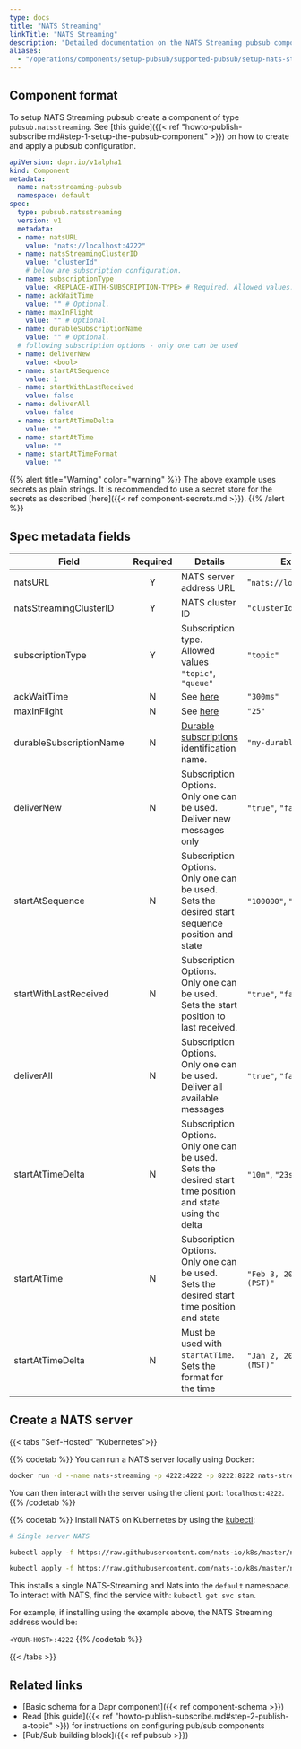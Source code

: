 ```yaml
---
type: docs
title: "NATS Streaming"
linkTitle: "NATS Streaming"
description: "Detailed documentation on the NATS Streaming pubsub component"
aliases:
  - "/operations/components/setup-pubsub/supported-pubsub/setup-nats-streaming/"
---
```


## Component format
To setup NATS Streaming pubsub create a component of type `pubsub.natsstreaming`. See [this guide]({{< ref "howto-publish-subscribe.md#step-1-setup-the-pubsub-component" >}}) on how to create and apply a pubsub configuration.

```yaml
apiVersion: dapr.io/v1alpha1
kind: Component
metadata:
  name: natsstreaming-pubsub
  namespace: default
spec:
  type: pubsub.natsstreaming
  version: v1
  metadata:
  - name: natsURL
    value: "nats://localhost:4222"
  - name: natsStreamingClusterID
    value: "clusterId"
    # below are subscription configuration.
  - name: subscriptionType
    value: <REPLACE-WITH-SUBSCRIPTION-TYPE> # Required. Allowed values: topic, queue.
  - name: ackWaitTime
    value: "" # Optional. 
  - name: maxInFlight
    value: "" # Optional.
  - name: durableSubscriptionName
    value: "" # Optional.
  # following subscription options - only one can be used
  - name: deliverNew
    value: <bool>
  - name: startAtSequence
    value: 1
  - name: startWithLastReceived
    value: false
  - name: deliverAll
    value: false
  - name: startAtTimeDelta
    value: ""
  - name: startAtTime
    value: ""
  - name: startAtTimeFormat
    value: ""
```

{{% alert title="Warning" color="warning" %}}
The above example uses secrets as plain strings. It is recommended to use a secret store for the secrets as described [here]({{< ref component-secrets.md >}}).
{{% /alert %}}

## Spec metadata fields

| Field                   | Required | Details                                                                                                    | Example                         |
| ----------------------- |:--------:| ---------------------------------------------------------------------------------------------------------- | ------------------------------- |
| natsURL                 |    Y     | NATS server address URL                                                                                    | "`nats://localhost:4222`"       |
| natsStreamingClusterID  |    Y     | NATS cluster ID                                                                                            | `"clusterId"`                   |
| subscriptionType        |    Y     | Subscription type. Allowed values `"topic"`, `"queue"`                                                     | `"topic"`                       |
| ackWaitTime             |    N     | See [here](https://docs.nats.io/developing-with-nats-streaming/acks#acknowledgements)                      | `"300ms"`                       |
| maxInFlight             |    N     | See [here](https://docs.nats.io/developing-with-nats-streaming/acks#acknowledgements)                      | `"25"`                          |
| durableSubscriptionName |    N     | [Durable subscriptions](https://docs.nats.io/developing-with-nats-streaming/durables) identification name. | `"my-durable"`                  |
| deliverNew              |    N     | Subscription Options. Only one can be used. Deliver new messages only                                      | `"true"`, `"false"`             |
| startAtSequence         |    N     | Subscription Options. Only one can be used. Sets the desired start sequence position and state             | `"100000"`, `"230420"`          |
| startWithLastReceived   |    N     | Subscription Options. Only one can be used. Sets the start position to last received.                      | `"true"`, `"false"`             |
| deliverAll              |    N     | Subscription Options. Only one can be used. Deliver all available messages                                 | `"true"`, `"false"`             |
| startAtTimeDelta        |    N     | Subscription Options. Only one can be used. Sets the desired start time position and state using the delta | `"10m"`, `"23s"`                |
| startAtTime             |    N     | Subscription Options. Only one can be used. Sets the desired start time position and state                 | `"Feb 3, 2013 at 7:54pm (PST)"` |
| startAtTimeDelta        |    N     | Must be used with `startAtTime`. Sets the format for the time                                              | `"Jan 2, 2006 at 3:04pm (MST)"` |

## Create a NATS server

{{< tabs "Self-Hosted" "Kubernetes">}}

{{% codetab %}}
You can run a NATS server locally using Docker:

```bash
docker run -d --name nats-streaming -p 4222:4222 -p 8222:8222 nats-streaming
```

You can then interact with the server using the client port: `localhost:4222`.
{{% /codetab %}}

{{% codetab %}}
Install NATS on Kubernetes by using the [kubectl](https://docs.nats.io/nats-on-kubernetes/minimal-setup):

```bash
# Single server NATS

kubectl apply -f https://raw.githubusercontent.com/nats-io/k8s/master/nats-server/single-server-nats.yml

kubectl apply -f https://raw.githubusercontent.com/nats-io/k8s/master/nats-streaming-server/single-server-stan.yml
```

This installs a single NATS-Streaming and Nats into the `default` namespace. To interact with NATS, find the service with: `kubectl get svc stan`.

For example, if installing using the example above, the NATS Streaming address would be:

`<YOUR-HOST>:4222`
{{% /codetab %}}

{{< /tabs >}}

## Related links
- [Basic schema for a Dapr component]({{< ref component-schema >}})
- Read [this guide]({{< ref "howto-publish-subscribe.md#step-2-publish-a-topic" >}}) for instructions on configuring pub/sub components
- [Pub/Sub building block]({{< ref pubsub >}})
